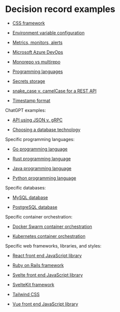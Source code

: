 # Decision record examples

* [CSS framework](css-framework)

* [Environment variable configuration](environment-variable-configuration)

* [Metrics, monitors, alerts](metrics-monitors-alerts)

* [Microsoft Azure DevOps](microsoft-azure-devops)

* [Monorepo vs multirepo](monorepo-vs-multirepo)

* [Programming languages](programming-languages)

* [Secrets storage](secrets-storage)

* [snake_case v. camelCase for a REST API](snake-case-v-camelcase-for-a-rest-api)

* [Timestamp format](timestamp-format)

ChatGPT examples:

* [API using JSON v. gRPC](api-using-json-v-grpc)

* [Choosing a database technology](choosing-a-database-technology)

Specific programming languages:

* [Go programming language](go-programming-language)

* [Rust programming language](rust-programming-language)

* [Java programming language](java-programming-language)

* [Python programming language](python-programming-language)

Specific databases:

* [MySQL database](mysql-database)

* [PostgreSQL database](postgresql-database)

Specific container orchestration:

* [Docker Swarm container orchestration](docker-swarm-container-orchestration)

* [Kubernetes container orchestration](kubernetes-container-orchestration)

Specific web frameworks, libraries, and styles:

* [React front end JavaScript library](react-front-end-javascript-library)

* [Ruby on Rails framework](ruby-on-rails-framework)

* [Svelte front end JavaScript library](svelte-front-end-javascript-library)

* [SvelteKit framework](sveltekit-framework)
  
* [Tailwind CSS](tailwind-css)

* [Vue front end JavaScript library](vue-front-end-javascript-library)